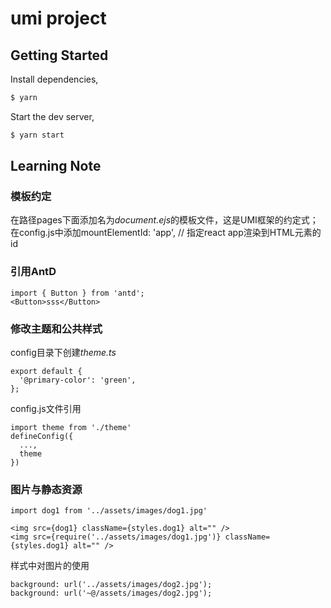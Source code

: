 # umi project

## Getting Started

Install dependencies,

```bash
$ yarn
```

Start the dev server,

```bash
$ yarn start
```

## Learning Note
### 模板约定
在路径pages下面添加名为*document.ejs*的模板文件，这是UMI框架的约定式；  
在config.js中添加mountElementId: 'app', // 指定react app渲染到HTML元素的id
### 引用AntD
```
import { Button } from 'antd';  
<Button>sss</Button>  
```
### 修改主题和公共样式
config目录下创建*theme.ts*
```
export default {
  '@primary-color': 'green',
};
```
config.js文件引用
```
import theme from './theme'
defineConfig({
  ...,
  theme
})
```
### 图片与静态资源
```
import dog1 from '../assets/images/dog1.jpg'

<img src={dog1} className={styles.dog1} alt="" />
<img src={require('../assets/images/dog1.jpg')} className={styles.dog1} alt="" />
```
样式中对图片的使用
```
background: url('../assets/images/dog2.jpg');
background: url('~@/assets/images/dog2.jpg');
```



